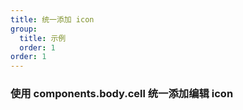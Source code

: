 ```yaml
---
title: 统一添加 icon
group:
  title: 示例
  order: 1
order: 1
---
```


### 使用 components.body.cell 统一添加编辑 icon

<code src="../examples/add-icon.tsx"></code>
